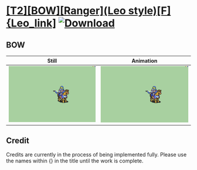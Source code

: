 # [\[T2\]\[BOW\]\[Ranger\]\(Leo style\)\[F\]{Leo_link\]](./) [![Download](https://img.shields.io/badge/Download--red?style=social&logo=github)](https://minhaskamal.github.io/DownGit/#/home?url=https://github.com/Klokinator/FE-Repo/tree/main/Battle%20Animations%2FWIP%20(Need%20to%20be%20added%20to%20the%20repo)%2F%5BT2%5D%5BBOW%5D%5BRanger%5D(Leo%20style)%5BF%5D%7BLeo_link%5D%2FBOW)

## BOW

| Still | Animation |
| :---: | :-------: |
| ![BOW still](./BOW_000.png) | ![BOW](./BOW.gif) |

## Credit

Credits are currently in the process of being implemented fully. Please use the names within {} in the title until the work is complete.
